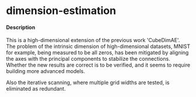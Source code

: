 # dimension-estimation


#### Description

This is a high-dimensional extension of the previous work 'CubeDimAE'. The problem of the intrinsic dimension of high-dimensional datasets, MNIST for example, being measured to be all zeros, has been mitigated by aligning the axes with the principal components to stabilize the connections. Whether the new results are correct is to be verified, and it seems to require building more advanced models.

Also the iterative scanning, where multiple grid widths are tested, is eliminated as redundant.
